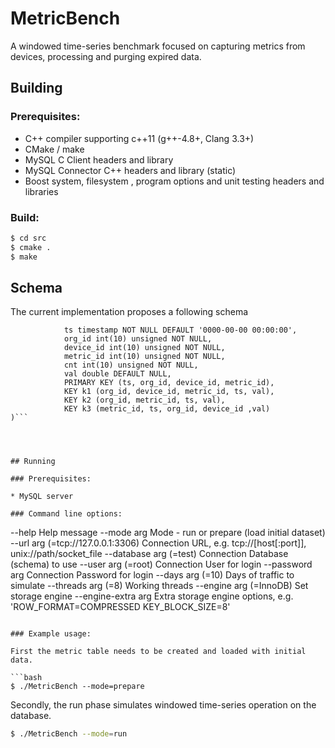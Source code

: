 # MetricBench

A windowed time-series benchmark focused on capturing metrics from devices, processing and purging expired data.

## Building

### Prerequisites:

* C++ compiler supporting c++11 (g++-4.8+, Clang 3.3+)
* CMake / make
* MySQL C Client headers and library
* MySQL Connector C++ headers and library (static)
* Boost system, filesystem , program options and unit testing headers and libraries

### Build:

```bash
$ cd src
$ cmake .
$ make
```

## Schema
The current implementation proposes a following schema

```CREATE TABLE metricsN
		    ts timestamp NOT NULL DEFAULT '0000-00-00 00:00:00',
		    org_id int(10) unsigned NOT NULL,
		    device_id int(10) unsigned NOT NULL,
		    metric_id int(10) unsigned NOT NULL,
		    cnt int(10) unsigned NOT NULL,
		    val double DEFAULT NULL,
		    PRIMARY KEY (ts, org_id, device_id, metric_id),
		    KEY k1 (org_id, device_id, metric_id, ts, val),
		    KEY k2 (org_id, metric_id, ts, val),
		    KEY k3 (metric_id, ts, org_id, device_id ,val)
)```

		    
		    

## Running

### Prerequisites: 

* MySQL server

### Command line options:

```
  --help                            Help message
  --mode arg                        Mode - run or prepare (load initial 
                                    dataset)
  --url arg (=tcp://127.0.0.1:3306) Connection URL, e.g. tcp://[host[:port]], 
                                    unix://path/socket_file 
  --database arg (=test)            Connection Database (schema) to use
  --user arg (=root)                Connection User for login
  --password arg                    Connection Password for login
  --days arg (=10)                  Days of traffic to simulate
  --threads arg (=8)                Working threads
  --engine arg (=InnoDB)            Set storage engine
  --engine-extra arg                Extra storage engine options, e.g. 
                                    'ROW_FORMAT=COMPRESSED KEY_BLOCK_SIZE=8'
```

### Example usage:

First the metric table needs to be created and loaded with initial data.

```bash
$ ./MetricBench --mode=prepare
```

Secondly, the run phase simulates windowed time-series operation on the database.

```bash
$ ./MetricBench --mode=run
```


